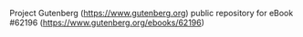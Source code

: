 Project Gutenberg (https://www.gutenberg.org) public repository for
eBook #62196 (https://www.gutenberg.org/ebooks/62196)

